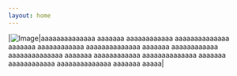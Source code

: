 ```yaml
---
layout: home
---
```


|![Image](https://raw.githubusercontent.com/tetsukayama/tetsukayama.github.io/master/_images/11531636.png)|aaaaaaaaaaaaaa aaaaaaa aaaaaaaaaaaa  aaaaaaaaaaaaaa aaaaaaa aaaaaaaaaaaa aaaaaaaaaaaaaa aaaaaaa aaaaaaaaaaaa  aaaaaaaaaaaaaa aaaaaaa aaaaaaaaaaaa aaaaaaaaaaaaaa aaaaaaa aaaaaaaaaaaa  aaaaaaaaaaaaaa aaaaaaa aaaaa|
